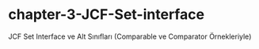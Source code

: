 # chapter-3-JCF-Set-interface
JCF Set Interface ve Alt Sınıfları (Comparable ve Comparator Örnekleriyle)
